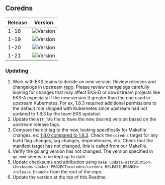 ## **Coredns**

| Release | Version |
| --- | --- |
| 1-18 | ![Version](https://img.shields.io/badge/version-v1.7.0-blue) |
| 1-19 | ![Version](https://img.shields.io/badge/version-v1.8.0-blue) |
| 1-20 | ![Version](https://img.shields.io/badge/version-v1.8.3-blue) |
| 1-21 | ![Version](https://img.shields.io/badge/version-v1.8.3-blue) |


### Updating

1. Work with EKS teams to decide on new version.  Review releases and changelogs in upstream [repo](https://github.com/coredns/coredns). 
Please review changelogs carefully looking for changes that may affect EKS-D or downstream projects like EKS-A especially if the new
version if greater than the one used in upstream Kubernetes. For ex, 1.8.3 required additional permissions to the default role
shipped with Kubernetes since upstream had not updated to 1.8.3 by the team EKS updated.
1. Update the `GIT_TAG` file to have the new desired version based on the upstream release tags.
1. Compare the old tag to the new, looking specifically for Makefile changes. 
ex: [1.8.0 compared to 1.8.3](https://github.com/coredns/coredns/compare/v1.8.0...v1.8.3). Check the `coredns` target for
any build flag changes, tag changes, dependencies, etc. Check that the manifest target has not changed, this is called
from our Makefile.
1. Verify the golang version has not changed. The version specified in `go.mod` seems to be kept up to date.
1. Update checksums and attribution using `make update-attribution-checksums-docker PROJECT=coredns/coredns RELEASE_BRANCH=<release_branch>` from the root of the repo.
1. Update the version at the top of this Readme.
